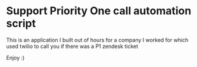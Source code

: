 # Support Priority One call automation script


This is an application I built out of hours for a company I worked for which used twilio to call you if there was a P1 zendesk ticket

Enjoy :) 
